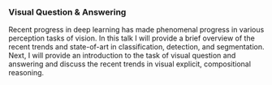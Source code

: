 ### Visual Question & Answering	
Recent progress in deep learning has made phenomenal progress in various perception tasks of vision. In this talk I will provide a brief overview of the recent trends and state-of-art in classification, detection, and segmentation. Next, I will provide an introduction to the task of visual question and answering and discuss the recent trends in visual explicit, compositional reasoning.
